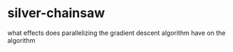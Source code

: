 # silver-chainsaw
what effects does  parallelizing the gradient descent algorithm have on the algorithm
